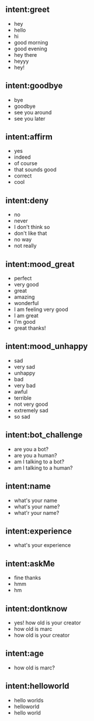 ## intent:greet
- hey
- hello
- hi
- good morning
- good evening
- hey there
- heyyy
- hey!

## intent:goodbye
- bye
- goodbye
- see you around
- see you later

## intent:affirm
- yes
- indeed
- of course
- that sounds good
- correct
- cool

## intent:deny
- no
- never
- I don't think so
- don't like that
- no way
- not really

## intent:mood_great
- perfect
- very good
- great
- amazing
- wonderful
- I am feeling very good
- I am great
- I'm good
- great thanks!

## intent:mood_unhappy
- sad
- very sad
- unhappy
- bad
- very bad
- awful
- terrible
- not very good
- extremely sad
- so sad

## intent:bot_challenge
- are you a bot?
- are you a human?
- am I talking to a bot?
- am I talking to a human?

## intent:name
- what's your name
- what's your name?
- what'r your name?

## intent:experience
- what's your experience

## intent:askMe
- fine thanks
- hmm
- hm

## intent:dontknow
- yes! how old is your creator
- how old is marc
- how old is your creator

## intent:age
- how old is marc?

## intent:helloworld
- hello worlds
- helloworld
- hello world

